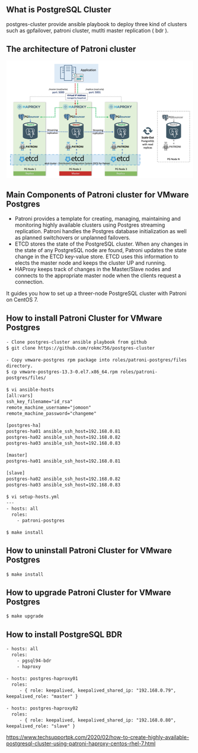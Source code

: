 ## What is PostgreSQL Cluster
postgres-cluster provide ansible playbook to deploy three kind of clusters such as gpfailover, patroni cluster, mutlti master replication ( bdr ).

## The architecture of Patroni cluster
![alt text](https://github.com/rokmc756/postgres-cluster/blob/main/roles/patroni-postgres/images/patroni_cluster_architecture.png)


## Main Components of Patroni cluster for VMware Postgres
- Patroni provides a template for creating, managing, maintaining and monitoring highly available clusters using Postgres streaming replication. Patroni handles the Postgres database initialization as well as planned switchovers or unplanned failovers.
- ETCD stores the state of the PostgreSQL cluster.  When any changes in the state of any PostgreSQL node are found, Patroni updates the state change in the ETCD key-value store. ETCD uses this information to elects the master node and keeps the cluster UP and running.
- HAProxy keeps track of changes in the Master/Slave nodes and connects to the appropriate master node when the clients request a connection.

It guides you how to set up a threer-node PostgreSQL cluster with Patroni on CentOS 7.

## How to install Patroni Cluster for VMware Postgres
~~~
- Clone postgres-cluster ansible playbook from github
$ git clone https://github.com/rokmc756/postgres-cluster

- Copy vmware-postgres rpm package into roles/patroni-postgres/files directory.
$ cp vmware-postgres-13.3-0.el7.x86_64.rpm roles/patroni-postgres/files/

$ vi ansible-hosts
[all:vars]
ssh_key_filename="id_rsa"
remote_machine_username="jomoon"
remote_machine_password="changeme"

[postgres-ha]
postgres-ha01 ansible_ssh_host=192.168.0.81
postgres-ha02 ansible_ssh_host=192.168.0.82
postgres-ha03 ansible_ssh_host=192.168.0.83

[master]
postgres-ha01 ansible_ssh_host=192.168.0.81

[slave]
postgres-ha02 ansible_ssh_host=192.168.0.82
postgres-ha03 ansible_ssh_host=192.168.0.83

$ vi setup-hosts.yml
---
- hosts: all
  roles:
    - patroni-postgres

$ make install
~~~
## How to uninstall Patroni Cluster for VMware Postgres
~~~
$ make install
~~~
## How to upgrade Patroni Cluster for VMware Postgres
~~~
$ make upgrade
~~~


## How to install PostgreSQL BDR
~~~
- hosts: all
  roles:
    - pgsql94-bdr
    - haproxy

- hosts: postgres-haproxy01
  roles:
     - { role: keepalived, keepalived_shared_ip: "192.168.0.79", keepalived_role: "master" }

- hosts: postgres-haproxy02
  roles:
     - { role: keepalived, keepalived_shared_ip: "192.168.0.80", keepalived_role: "slave" }
~~~



https://www.techsupportpk.com/2020/02/how-to-create-highly-available-postgresql-cluster-using-patroni-haproxy-centos-rhel-7.html
